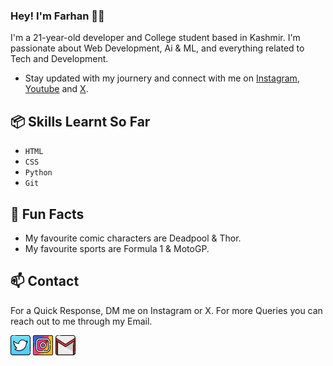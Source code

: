 ### Hey! I'm Farhan 👋🏼

I'm a 21-year-old developer and College student based in Kashmir. I'm passionate about Web Development, Ai & ML, and everything related to Tech and Development.

- Stay updated with my journery and connect with me on [Instagram](https://instagram.com/fxrrhxn.py), [Youtube](https://youtube.com/@fxrrhxn) and [X](https://twitter.com/fxrrhxn).

## 📦 Skills Learnt So Far

- `HTML`
- `CSS`
- `Python`
- `Git`

## 👀 Fun Facts

- My favourite comic characters are Deadpool & Thor.
- My favourite sports are Formula 1 & MotoGP.

## 📫 Contact

For a Quick Response, DM me on Instagram or X. For more Queries you can reach out to me through my Email.

[![Twitter/X](images/twitter.png)](https://twitter.com/fxrrhxn "Twitter/X Profile")
[![Instagram](images/instagram.png)](https://instagram.com/fxrrhxn.py "Instagram Profile")
[![Email](images/gmail.png)](mailto:fxrrhxn@gmail.com "Email")
